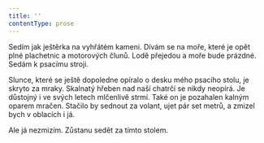```yaml
---
title: ''
contentType: prose
---
```


<section>

Sedím jak ještěrka na vyhřátém kameni. Dívám se na moře, které je opět plné plachetnic a motorových člunů. Lodě přejedou a moře bude prázdné. Sedám k psacímu stroji.

Slunce, které se ještě dopoledne opíralo o desku mého psacího stolu, je skryto za mraky. Skalnatý hřeben nad naší chatrčí se nikdy neopírá. Je důstojný i ve svých letech mlčenlivě strmí. Také on je pozahalen kalným oparem mračen. Stačilo by sednout za volant, ujet pár set metrů, a zmizel bych v oblacích i já.

Ale já nezmizím. Zůstanu sedět za tímto stolem.

</section>
